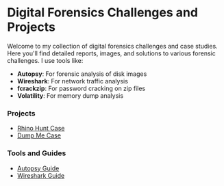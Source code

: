 # Digital Forensics Challenges and Projects

Welcome to my collection of digital forensics challenges and case studies. Here you'll find detailed reports, images, and solutions to various forensic challenges. I use tools like:
- **Autopsy**: For forensic analysis of disk images
- **Wireshark**: For network traffic analysis
- **fcrackzip**: For password cracking on zip files
- **Volatility**: For memory dump analysis

### Projects
- [Rhino Hunt Case](./challenges/rhino-hunt/README.md)
- [Dump Me Case](./challenges/memory-forensics/dump-me/README.md)

### Tools and Guides
- [Autopsy Guide](./tools/autopsy-guide.md)
- [Wireshark Guide](./tools/wireshark-guide.md)
